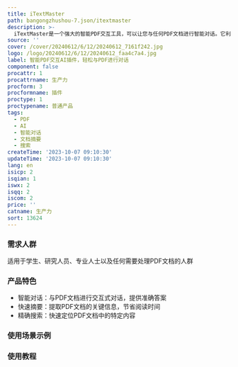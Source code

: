 ```yaml
---
title: iTextMaster
path: bangongzhushou-7.json/itextmaster
description: >-
  iTextMaster是一个强大的智能PDF交互工具，可以让您与任何PDF文档进行智能对话。它利用先进的AI技术，可以快速回答问题、提供文档摘要和精确搜索等功能。通过iTextMaster，您可以更高效地处理工作和学习任务。
source: ''
cover: /cover/20240612/6/12/20240612_7161f242.jpg
logo: /logo/20240612/6/12/20240612_faa4c7a4.jpg
label: 智能PDF交互AI插件，轻松与PDF进行对话
component: false
procattr: 1
procattrname: 生产力
procform: 3
procformname: 插件
proctype: 1
proctypename: 普通产品
tags:
  - PDF
  - AI
  - 智能对话
  - 文档摘要
  - 搜索
createTime: '2023-10-07 09:10:30'
updateTime: '2023-10-07 09:10:30'
lang: en
isicp: 2
isqian: 1
iswx: 2
isqq: 2
iscom: 2
price: ''
catname: 生产力
sort: 13624
---
```




### 需求人群
适用于学生、研究人员、专业人士以及任何需要处理PDF文档的人群

### 产品特色
- 智能对话：与PDF文档进行交互式对话，提供准确答案
- 快速摘要：提取PDF文档的关键信息，节省阅读时间
- 精确搜索：快速定位PDF文档中的特定内容

### 使用场景示例


### 使用教程


  
